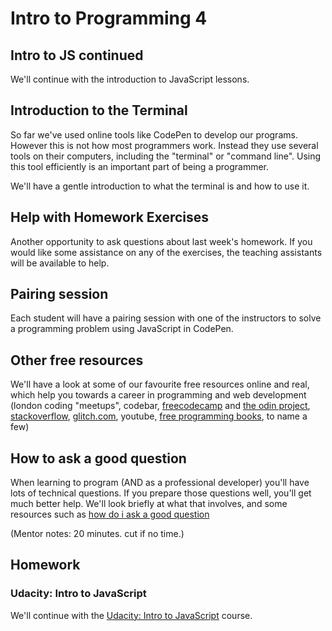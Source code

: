 # Intro to Programming 4

## Intro to JS continued

We'll continue with the introduction to JavaScript lessons.

## Introduction to the Terminal

So far we've used online tools like CodePen to develop our programs. However this is not how most programmers work. Instead they use several tools on their computers, including the "terminal" or "command line". Using this tool efficiently is an important part of being a programmer.

We'll have a gentle introduction to what the terminal is and how to use it.

## Help with Homework Exercises

Another opportunity to ask questions about last week's homework. If you would like some assistance on any of the exercises, the teaching assistants will be available to help.

## Pairing session

Each student will have a pairing session with one of the instructors to solve a programming problem using JavaScript in CodePen.

## Other free resources

We'll have a look at some of our favourite free resources online and real, which help you towards a career in programming and web development
(london coding "meetups", codebar, [freecodecamp](https://www.freecodecamp.org/) and [the odin project](https://www.theodinproject.com/), [stackoverflow](https://stackoverflow.com/), [glitch.com](https://glitch.com/), youtube, [free programming books](https://github.com/EbookFoundation/free-programming-books/blob/master/free-programming-books.md#javascript), to name a few)

## How to ask a good question

When learning to program (AND as a professional developer) you'll have lots of technical questions.  If you prepare those questions well, you'll get much better help.  We'll look briefly at what that involves, and some resources such as [how do i ask a good question](https://stackoverflow.com/help/how-to-ask)

(Mentor notes: 20 minutes.  cut if no time.)

## Homework

### Udacity: Intro to JavaScript

We'll continue with the [Udacity: Intro to JavaScript](https://classroom.udacity.com/courses/ud803) course.
